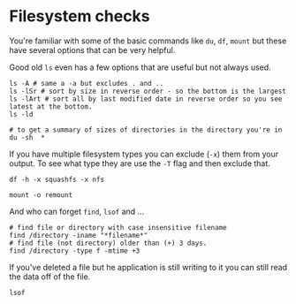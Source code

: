 # Filesystem checks

You're familiar with some of the basic commands like `du`, `df`, `mount` but these have several options that can be very helpful.

Good old `ls` even has a few options that are useful but not always used.
```
ls -A # same a -a but excludes . and .. 
ls -lSr # sort by size in reverse order - so the bottom is the largest
ls -lArt # sort all by last modified date in reverse order so you see latest at the bottom. 
ls -ld
```

```
# to get a summary of sizes of directories in the directory you're in
du -sh  *

```
If you have multiple filesystem types you can exclude (`-x`) them from your output. To see what type they are use the `-T` flag and then exclude that.
```
df -h -x squashfs -x nfs 
```

```
mount -o remount
```

And who can forget `find`, `lsof` and ...

```
# find file or directory with case insensitive filename
find /directory -iname "*filename*"
# find file (not directory) older than (+) 3 days.
find /directory -type f -mtime +3
```
If you've deleted a file but he application is still writing to it you can still read the data off of the file.
```
lsof 
```


